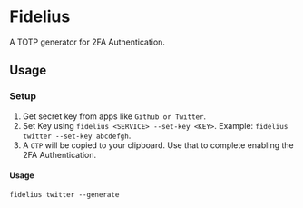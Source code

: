 # Fidelius
A TOTP generator for 2FA Authentication.

## Usage

### Setup
1. Get secret key from apps like `Github or Twitter`.
2. Set Key using `fidelius <SERVICE> --set-key <KEY>`. Example: `fidelius twitter --set-key abcdefgh`.
3. A `OTP` will be copied to your clipboard. Use that to complete enabling the 2FA Authentication.

#### Usage
`fidelius twitter --generate`